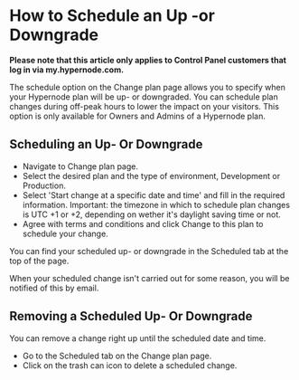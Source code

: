 <!-- source: https://support.hypernode.com/en/services/control-panel/how-to-schedule-an-up-or-downgrade/ -->
# How to Schedule an Up -or Downgrade

**Please note that this article only applies to Control Panel customers that log in via my.hypernode.com.**

The schedule option on the Change plan page allows you to specify when your Hypernode plan will be up- or downgraded. You can schedule plan changes during off-peak hours to lower the impact on your visitors. This option is only available for Owners and Admins of a Hypernode plan.


Scheduling an Up- Or Downgrade
------------------------------

* Navigate to Change plan page.
* Select the desired plan and the type of environment, Development or Production.
* Select 'Start change at a specific date and time' and fill in the required information.
Important: the timezone in which to schedule plan changes is UTC +1 or +2, depending on wether it's daylight saving time or not.
* Agree with terms and conditions and click Change to this plan to schedule your change.

You can find your scheduled up- or downgrade in the Scheduled tab at the top of the page. 

When your scheduled change isn't carried out for some reason, you will be notified of this by email.  

Removing a Scheduled Up- Or Downgrade
-------------------------------------

You can remove a change right up until the scheduled date and time. 

* Go to the Scheduled tab on the Change plan page.
* Click on the trash can icon to delete a scheduled change.
